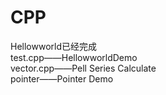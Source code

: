 # CPP
Hellowworld已经完成  
test.cpp——HellowworldDemo  
vector.cpp——Pell Series Calculate  
pointer——Pointer Demo  
